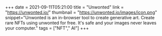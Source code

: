 +++
date = 2021-09-11T05:21:00
title = "Unwonted"
link = "https://unwonted.io/"
thumbnail = "https://unwonted.io/images/icon.png"
snippet="Unwonted is an in-browser tool to create generative art. Create rare NFTs using unwonted for free. It's safe and your images never leaves your computer."
tags = ["NFT"," AI"]
+++
